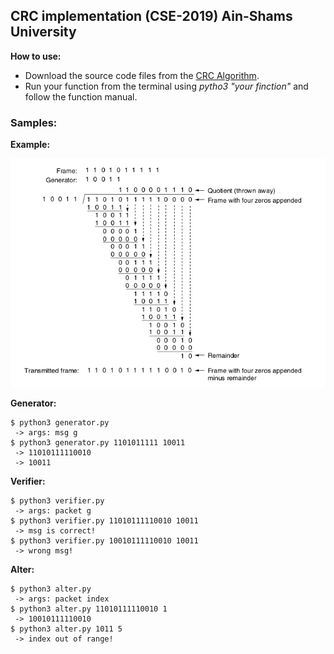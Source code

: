 ## CRC implementation (CSE-2019) Ain-Shams University

**How to use:**
- Download the source code files from the [CRC Algorithm](https://github.com/AbdelrhmanMagdy/CSE-Networks/tree/master/CRC_Algorithm).
- Run your function from the terminal using *pytho3 "your finction"* and follow the function manual.

### Samples:
**Example:**

![alt crc example](https://github.com/AbdelrhmanMagdy/CSE-Networks/blob/master/Examples/crc.png)

**Generator:**
```
$ python3 generator.py
 -> args: msg g
$ python3 generator.py 1101011111 10011
 -> 11010111110010
 -> 10011
```
**Verifier:**
```
$ python3 verifier.py 
 -> args: packet g
$ python3 verifier.py 11010111110010 10011
 -> msg is correct!
$ python3 verifier.py 10010111110010 10011
 -> wrong msg!

```
**Alter:**
```
$ python3 alter.py
 -> args: packet index
$ python3 alter.py 11010111110010 1
 -> 10010111110010
$ python3 alter.py 1011 5
 -> index out of range!
```
